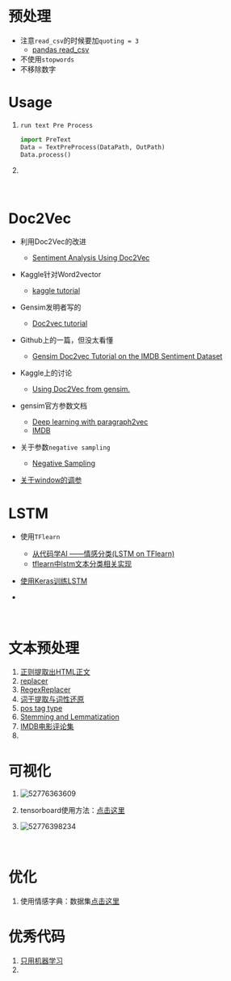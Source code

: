

# 预处理

- 注意`read_csv`的时候要加`quoting = 3`
  - [pandas read_csv](http://pandas.pydata.org/pandas-docs/stable/generated/pandas.read_csv.html)
- 不使用`stopwords`
- 不移除数字



# Usage

1. `run text Pre Process`

   ```python
   import PreText
   Data = TextPreProcess(DataPath, OutPath)
   Data.process()
   ```

2. ​

   ​

# Doc2Vec

- 利用Doc2Vec的改进

  - [Sentiment Analysis Using Doc2Vec](http://linanqiu.github.io/2015/10/07/word2vec-sentiment/)
- Kaggle针对Word2vector

  - [kaggle tutorial](https://www.kaggle.com/c/word2vec-nlp-tutorial#part-2-word-vectors)
- Gensim发明者写的

  - [Doc2vec tutorial](https://rare-technologies.com/doc2vec-tutorial)
- Github上的一篇，但没太看懂

  - [Gensim Doc2vec Tutorial on the IMDB Sentiment Dataset](https://github.com/RaRe-Technologies/gensim/blob/develop/docs/notebooks/doc2vec-IMDB.ipynb)
- Kaggle上的讨论

  - [Using Doc2Vec from gensim.](https://www.kaggle.com/c/word2vec-nlp-tutorial/discussion/12287)
- gensim官方参数文档

  - [Deep learning with paragraph2vec](https://radimrehurek.com/gensim/models/doc2vec.html)
  - [IMDB](https://github.com/RaRe-Technologies/gensim/blob/develop/docs/notebooks/doc2vec-IMDB.ipynb)
- 关于参数`negative sampling`

  - [Negative Sampling](http://mccormickml.com/2017/01/11/word2vec-tutorial-part-2-negative-sampling/)
- [关于window的调参](https://stackoverflow.com/questions/22272370/word2vec-effect-of-window-size-used)


# LSTM

- 使用`TFlearn`

  - [从代码学AI ——情感分类(LSTM on TFlearn)](https://blog.csdn.net/hitxueliang/article/details/77550819?locationNum=5&fps=1)
  - [tflearn中lstm文本分类相关实现](https://blog.csdn.net/luoyexuge/article/details/78243107)

- [使用Keras训练LSTM](https://github.com/danielmachinelearning/Doc2Vec_CNN_RNN)

- ​

  ​



# 文本预处理

1. [正则提取出HTML正文](https://blog.csdn.net/pingzi1990/article/details/41698331)
2. [replacer](https://github.com/PacktPublishing/Natural-Language-Processing-Python-and-NLTK/blob/master/Module%203/__pycache__/replacers.py)
3. [RegexReplacer](https://groups.google.com/forum/#!topic/nltk-users/BVelLz2UNww)
4. [词干提取与词性还原](https://blog.csdn.net/march_on/article/details/8935462)
5. [pos tag type](https://stackoverflow.com/questions/15388831/what-are-all-possible-pos-tags-of-nltk?utm_medium=organic&utm_source=google_rich_qa&utm_campaign=google_rich_qa)
6. [Stemming and Lemmatization](https://www.jianshu.com/p/22be6550c18b)
7. [IMDB电影评论集](http://ai.stanford.edu/~amaas/data/sentiment/)
8. ​





# 可视化

1. ![52776363609](http://wx3.sinaimg.cn/mw690/0060lm7Tly1frupr6lqnej31gm0ptjwg.jpg)
2. tensorboard使用方法：[点击这里](https://zhuanlan.zhihu.com/p/33786815)
3. ![52776398234](http://wx1.sinaimg.cn/mw690/0060lm7Tly1frupx4my6hj30ox0m5mzj.jpg)

   ​

# 优化

1. 使用情感字典：数据集[点击这里](https://www.cs.uic.edu/~liub/FBS/sentiment-analysis.html#lexicon)

# 优秀代码

1. [只用机器学习](http://nbviewer.jupyter.org/github/jmsteinw/Notebooks/blob/master/NLP_Movies.ipynb)
2. ​